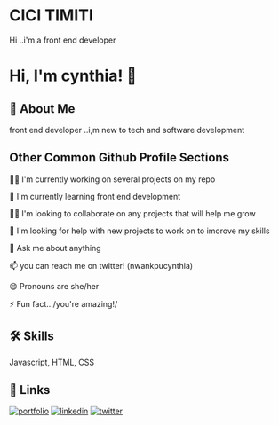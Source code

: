 
# CICI TIMITI

Hi ..i'm a front end developer 


# Hi, I'm cynthia! 👋


## 🚀 About Me
front end developer ..i,m new to tech and software development


## Other Common Github Profile Sections
👩‍💻 I'm currently working on several projects on my repo

🧠 I'm currently learning front end development

👯‍♀️ I'm looking to collaborate on any projects that will help me grow

🤔 I'm looking for help with new projects to work on to imorove my skills

💬 Ask me about anything

📫 you can reach me on twitter! (nwankpucynthia)

😄 Pronouns are she/her

⚡️ Fun fact.../you're amazing!/


## 🛠 Skills
Javascript, HTML, CSS


## 🔗 Links
[![portfolio](https://img.shields.io/badge/my_portfolio-000?style=for-the-badge&logo=ko-fi&logoColor=white)](https://zuriportfolio.cesea.repl.co/)
[![linkedin](https://img.shields.io/badge/linkedin-0A66C2?style=for-the-badge&logo=linkedin&logoColor=white)](https://www.linkedin.com/in/cece-timothy-91963622/)
[![twitter](https://img.shields.io/badge/twitter-1DA1F2?style=for-the-badge&logo=twitter&logoColor=white)](https://twitter.com/NwankpuCynthia?t=epUMsdfHiqUIUUVthGK3oA&s=09/)

